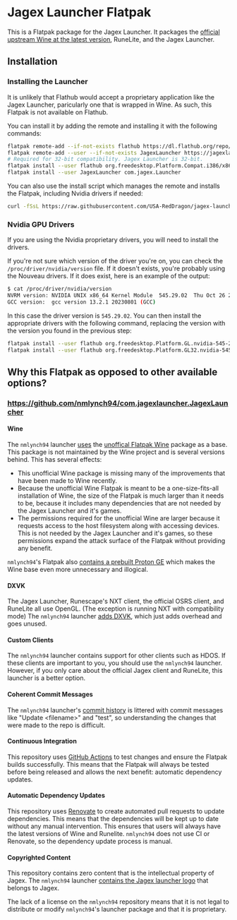 # Jagex Launcher Flatpak

This is a Flatpak package for the Jagex Launcher. It packages the [official upstream Wine at the latest version](#why-this-flatpak-as-opposed-to-other-available-options), RuneLite, and the Jagex Launcher.

## Installation

### Installing the Launcher

It is unlikely that Flathub would accept a proprietary application like the Jagex Launcher, paricularly one that is wrapped in Wine. As such, this Flatpak is not available on Flathub.

You can install it by adding the remote and installing it with the following commands:

```bash
flatpak remote-add --if-not-exists flathub https://dl.flathub.org/repo/flathub.flatpakrepo
flatpak remote-add --user --if-not-exists JagexLauncher https://jagexlauncher.flatpak.mcswain.dev/JagexLauncher.flatpakrepo
# Required for 32-bit compatibility. Jagex Launcher is 32-bit.
flatpak install --user flathub org.freedesktop.Platform.Compat.i386/x86_64/23.08
flatpak install --user JagexLauncher com.jagex.Launcher
```

You can also use the install script which manages the remote and installs the Flatpak, including Nvidia drivers if needed:

```bash
curl -fSsL https://raw.githubusercontent.com/USA-RedDragon/jagex-launcher-flatpak/main/install.sh | bash
```

### Nvidia GPU Drivers

If you are using the Nvidia proprietary drivers, you will need to install the drivers.

If you're not sure which version of the driver you're on, you can check the `/proc/driver/nvidia/version` file. If it doesn't exists, you're probably using the Nouveau drivers. If it does exist, here is an example of the output:

```bash
$ cat /proc/driver/nvidia/version
NVRM version: NVIDIA UNIX x86_64 Kernel Module  545.29.02  Thu Oct 26 21:21:38 UTC 2023
GCC version:  gcc version 13.2.1 20230801 (GCC)
```

In this case the driver version is `545.29.02`. You can then install the appropriate drivers with the following command, replacing the version with the version you found in the previous step:

```bash
flatpak install --user flathub org.freedesktop.Platform.GL.nvidia-545-29-02/x86_64
flatpak install --user flathub org.freedesktop.Platform.GL32.nvidia-545-29-02/x86_64
```

## Why this Flatpak as opposed to other available options?

### <https://github.com/nmlynch94/com.jagexlauncher.JagexLauncher>

#### Wine

The `nmlynch94` launcher [uses](https://github.com/nmlynch94/com.jagexlauncher.JagexLauncher/blob/6e1b5bf4c78b707bcb15d6f85d8b48e0337b7525/com.jagex.Launcher.yml#L21-L23) the [unoffical Flatpak Wine](https://github.com/flathub/org.winehq.Wine) package as a base. This package is not maintained by the Wine project and is several versions behind. This has several effects:

- This unofficial Wine package is missing many of the improvements that have been made to Wine recently.
- Because the unofficial Wine Flatpak is meant to be a one-size-fits-all installation of Wine, the size of the Flatpak is much larger than it needs to be, because it includes many dependencies that are not needed by the Jagex Launcher and it's games.
- The permissions required for the unofficial Wine are larger because it requests access to the host filesystem along with accessing devices. This is not needed by the Jagex Launcher and it's games, so these permissions expand the attack surface of the Flatpak without providing any benefit.

`nmlynch94`'s Flatpak also [contains a prebuilt Proton GE](https://github.com/nmlynch94/com.jagexlauncher.JagexLauncher/blob/35b90122cffb994bf506d0d36939bdb14c308973/com.jagex.Launcher.yml#L55-L65) which makes the Wine base even more unnecessary and illogical.

#### DXVK

The Jagex Launcher, Runescape's NXT client, the official OSRS client, and RuneLite all use OpenGL. (The exception is running NXT with compatibility mode) The `nmlynch94` launcher [adds DXVK](https://github.com/nmlynch94/com.jagexlauncher.JagexLauncher/blob/35b90122cffb994bf506d0d36939bdb14c308973/com.jagex.Launcher.yml#L99-L108), which just adds overhead and goes unused.

#### Custom Clients

The `nmlynch94` launcher contains support for other clients such as HDOS. If these clients are important to you, you should use the `nmlynch94` launcher. However, if you only care about the official Jagex client and RuneLite, this launcher is a better option.

#### Coherent Commit Messages

The `nmlynch94` launcher's [commit history](https://github.com/nmlynch94/com.jagexlauncher.JagexLauncher/commits/35b90122cffb994bf506d0d36939bdb14c308973) is littered with commit messages like "Update &lt;filename&gt;" and "test", so understanding the changes that were made to the repo is difficult.

#### Continuous Integration

This repository uses [GitHub Actions](https://github.com/features/actions) to test changes and ensure the Flatpak builds successfully. This means that the Flatpak will always be tested before being released and allows the next benefit: automatic dependency updates.

#### Automatic Dependency Updates

This repository uses [Renovate](https://www.mend.io/renovate/) to create automated pull requests to update dependencies. This means that the dependencies will be kept up to date without any manual intervention. This ensures that users will always have the latest versions of Wine and Runelite. `nmlynch94` does not use CI or Renovate, so the dependency update process is manual.

#### Copyrighted Content

This repository contains zero content that is the intellectual property of Jagex. The `nmlynch94` launcher [contains the Jagex launcher logo](https://github.com/nmlynch94/com.jagexlauncher.JagexLauncher/blob/6e1b5bf4c78b707bcb15d6f85d8b48e0337b7525/icons/512/512.png) that belongs to Jagex.

The lack of a license on the `nmlynch94` repository means that it is not legal to distribute or modify `nmlynch94`'s launcher package and that it is proprietary.
